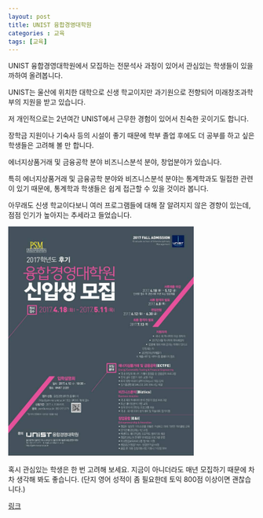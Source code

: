 ```yaml
---
layout: post
title: UNIST 융합경영대학원
categories : 교육
tags: [교육]
---
```


UNIST 융합경영대학원에서 모집하는 전문석사 과정이 있어서 관심있는 학생들이 있을까하여 올려봅니다.

UNIST는 울산에 위치한 대학으로 신생 학교이지만 과기원으로 전향되어 미래창조과학부의 지원을 받고 있습니다.

저 개인적으로는 2년여간 UNIST에서 근무한 경험이 있어서 친숙한 곳이기도 합니다.

장학금 지원이나 기숙사 등의 시설이 좋기 때문에 학부 졸업 후에도 더 공부를 하고 싶은 학생들은 고려해 볼 만 합니다.

에너지상품거래 및 금융공학 분야 비즈니스분석 분야, 창업분야가 있습니다.

특히 에너지상품거래 및 금융공학 분야와 비즈니스분석 분야는 통계학과도 밀접한 관련이 있기 때문에, 통계학과 학생들은 쉽게 접근할 수 있을 것이라 봅니다.

아무래도 신생 학교이다보니 여러 프로그램들에 대해 잘 알려지지 않은 경향이 있는데, 점점 인기가 높아지는 추세라고 들었습니다.

<img src="https://github.com/ksublee/ksublee.github.io/blob/master/_posts/figure/ectfe.jpg?raw=true" alt="Drawing" style="max-width: 75%; height: auto;"/>

혹시 관심있는 학생은 한 번 고려해 보세요. 지금이 아니더라도 매년 모집하기 때문에 차차 생각해 봐도 좋습니다.
(단지 영어 성적이 좀 필요한데 토익 800점 이상이면 괜찮습니다.)

[링크](http://gstm.unist.ac.kr/)










